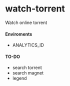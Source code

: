 # watch-torrent

Watch online torrent

#### Enviroments
* ANALYTICS_ID

#### TO-DO
* search torrent
* search magnet
* legend

